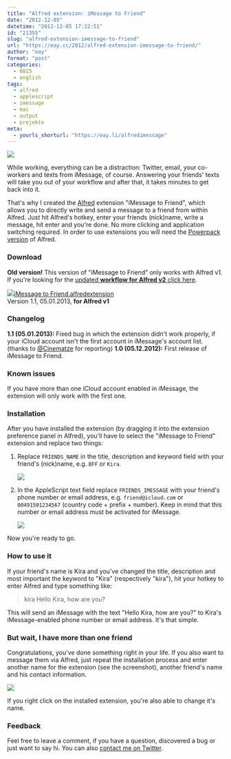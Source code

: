 ```yaml
---
title: "Alfred extension: iMessage to Friend"
date: "2012-12-05"
datetime: "2012-12-05 17:22:51"
id: "21355"
slug: "alfred-extension-imessage-to-friend"
url: "https://eay.cc/2012/alfred-extension-imessage-to-friend/"
author: "eay"
format: "post"
categories:
  - 0815
  - english
tags:
  - alfred
  - applescript
  - imessage
  - mac
  - output
  - projekte
meta:
  - yourls_shorturl: "https://eay.li/alfredimessage"
---
```


![](https://eay.cc/uploads/2012/alfred_imessage_1.png)

While working, everything can be a distraction: Twitter, email, your co-workers and texts from iMessage, of course. Answering your friends' texts will take you out of your workflow and after that, it takes minutes to get back into it.

That's why I created the [Alfred](http://www.alfredapp.com/) extension "iMessage to Friend", which allows you to directly write and send a message to a friend from within Alfred. Just hit Alfred's hotkey, enter your friends (nick)name, write a message, hit enter and you're done. No more clicking and application switching required. In order to use extensions you will need the [Powerpack version](http://www.alfredapp.com/powerpack/) of Alfred.

### Download

**Old version!** This version of "iMessage to Friend" only works with Alfred v1. If you're looking for the [updated **workflow for Alfred v2** click here](http://eay.cc/projects/alfred-workflow-imessage-to-friend/).

[![](https://eay.cc/uploads/2012/icon_alfredextension.gif)iMessage to Friend.alfredextension](//eay.cc/uploads/software/iMessage%20to%20Friend.alfredextension)  
Version 1.1, 05.01.2013, **for Alfred v1**

### Changelog

**1.1 (05.01.2013):** Fixed bug in which the extension didn't work properly, if your iCloud account isn't the first account in iMessage's account list. (thanks to [@Cinematze](http://twitter.com/Cinematze) for reporting) **1.0 (05.12.2012):** First release of iMessage to Friend.

### Known issues

If you have more than one iCloud account enabled in iMessage, the extension will only work with the first one.

### Installation

After you have installed the extension (by dragging it into the extension preference panel in Alfred), you'll have to select the "iMessage to Friend" extension and replace two things:

1. Replace `FRIENDS_NAME` in the title, description and keyword field with your friend's (nick)name, e.g. `BFF` or `Kira`.
    
    ![](https://eay.cc/uploads/2012/alfred_imessage_2.gif)
    
2. In the AppleScript text field replace `FRIENDS_IMESSAGE` with your friend's phone number or email address, e.g. `friend@icloud.com` or `00491501234567` (country code + prefix + number). Keep in mind that this number or email address must be activated for iMessage.
    
    ![](https://eay.cc/uploads/2012/alfred_imessage_3.gif)
    

Now you're ready to go.

### How to use it

If your friend's name is Kira and you've changed the title, description and most important the keyword to "Kira" (respectively "kira"), hit your hotkey to enter Alfred and type something like:

> kira Hello Kira, how are you?

This will send an iMessage with the text "Hello Kira, how are you?" to Kira's iMessage-enabled phone number or email address. It's that simple.

### But wait, I have more than one friend

Congratulations, you've done something right in your life. If you also want to message them via Alfred, just repeat the installation process and enter another name for the extension (see the screenshot), another friend's name and his contact information.

![](https://eay.cc/uploads/2012/alfred_imessage_4.png)

If you right click on the installed extension, you're also able to change it's name.

### Feedback

Feel free to leave a comment, if you have a question, discovered a bug or just want to say hi. You can also [contact me on Twitter](https://twitter.com/eay).
